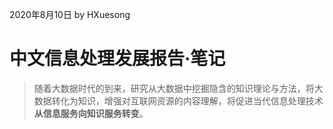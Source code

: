 2020年8月10日
by HXuesong



# 中文信息处理发展报告·笔记



> 随着大数据时代的到来，研究从大数据中挖掘隐含的知识理论与方法，将大数据转化为知识，增强对互联网资源的内容理解，将促进当代信息处理技术**从信息服务向知识服务转变**。